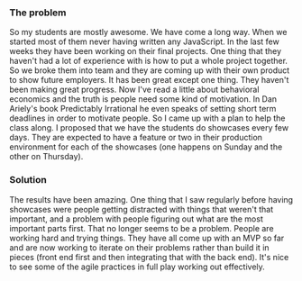 ### The problem
So my students are mostly awesome. We have come a long way. When we started most of them never having written any JavaScript. In the last few weeks they have been working on their final projects. One thing that they haven't had a lot of experience with is how to put a whole project together. So we broke them into team and they are coming up with their own product to show future employers. It has been great except one thing. They haven't been making great progress. Now I've read a little about behavioral economics and the truth is people need some kind of motivation. In Dan Ariely's book Predictably Irrational he even speaks of setting short term deadlines in order to motivate people. So I came up with a plan to help the class along. I proposed that we have the students do showcases every few days. They are expected to have a feature or two in their production environment for each of the showcases (one happens on Sunday and the other on Thursday). 
### Solution
The results have been amazing. One thing that I saw regularly before having showcases were people getting distracted with things that weren't that important, and a problem with people figuring out what are the most important parts first. That no longer seems to be a problem. People are working hard and trying things. They have all come up with an MVP so far and are now working to iterate on their problems rather than build it in pieces (front end first and then integrating that with the back end). It's nice to see some of the agile practices in full play working out effectively.
